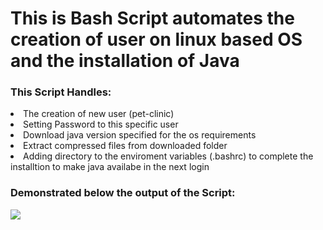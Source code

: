 <h1>This is Bash Script automates the creation of user on linux based OS and the installation of Java </h1>
<h3>This Script Handles:</h3>
<li>The creation of new user (pet-clinic)</li>
<li>Setting Password to this specific user</li>
<li>Download java version specified for the os requirements</li>
<li>Extract compressed files from downloaded folder</li>
<li>Adding directory to the enviroment variables (.bashrc) to complete the installtion to make java availabe in the next login</li>
<body><h3>Demonstrated below the output of the Script:</h3>
  <image src="Task 1.png"></image>
</body>
